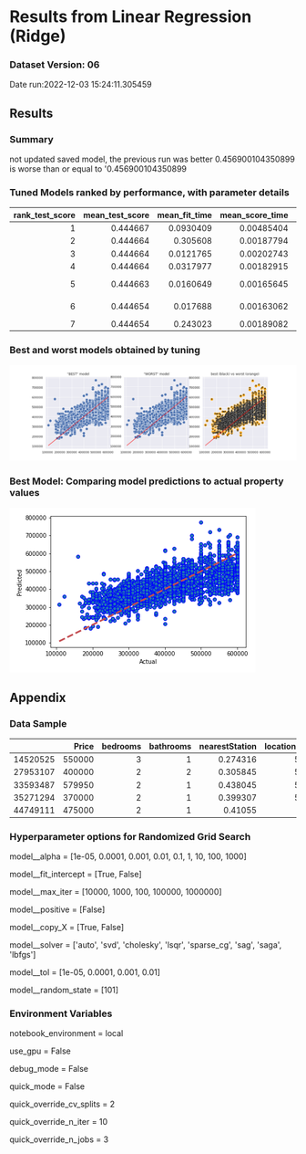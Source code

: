 # Results from Linear Regression (Ridge)
### Dataset Version: 06
Date run:2022-12-03 15:24:11.305459

## Results
### Summary
not updated saved model, the previous run was better
0.456900104350899 is worse than or equal to '0.456900104350899

### Tuned Models ranked by performance, with parameter details
|   rank_test_score |   mean_test_score |   mean_fit_time |   mean_score_time |   param_model__tol | param_model__solver   |   param_model__random_state | param_model__positive   |   param_model__max_iter | param_model__fit_intercept   | param_model__copy_X   |   param_model__alpha | params2                                     |
|------------------:|------------------:|----------------:|------------------:|-------------------:|:----------------------|----------------------------:|:------------------------|------------------------:|:-----------------------------|:----------------------|---------------------:|:--------------------------------------------|
|                 1 |          0.444667 |       0.0930409 |        0.00485404 |             0.001  | sag                   |                         101 | False                   |                   10000 | True                         | False                 |                0.001 | 0.001/sag/101/False/10000/True/False/0.001  |
|                 2 |          0.444664 |       0.305608  |        0.00187794 |             1e-05  | sag                   |                         101 | False                   |                     100 | True                         | True                  |                0.001 | 1e-05/sag/101/False/100/True/True/0.001     |
|                 3 |          0.444664 |       0.0121765 |        0.00202743 |             1e-05  | cholesky              |                         101 | False                   |                     100 | True                         | True                  |               10     | 1e-05/cholesky/101/False/100/True/True/10   |
|                 4 |          0.444664 |       0.0317977 |        0.00182915 |             0.001  | svd                   |                         101 | False                   |                   10000 | True                         | False                 |               10     | 0.001/svd/101/False/10000/True/False/10     |
|                 5 |          0.444663 |       0.0160649 |        0.00165645 |             1e-05  | lsqr                  |                         101 | False                   |                   10000 | True                         | False                 |                0.001 | 1e-05/lsqr/101/False/10000/True/False/0.001 |
|                 6 |          0.444654 |       0.017688  |        0.00163062 |             1e-05  | sparse_cg             |                         101 | False                   |                     100 | True                         | True                  |              100     | 1e-05/sparse_cg/101/False/100/True/True/100 |
|                 7 |          0.444654 |       0.243023  |        0.00189082 |             0.0001 | sag                   |                         101 | False                   |                  100000 | True                         | True                  |              100     | 0.0001/sag/101/False/100000/True/True/100   |
### Best and worst models obtained by tuning
![detail](./artifacts/linear_regression_(ridge)_(v06)_best_and_worst.png)
### Best Model: Comparing model predictions to actual property values
![detail](./artifacts/linear_regression_(ridge)_(v06)_best_model_correlation.png)
## Appendix
### Data Sample
|          |   Price |   bedrooms |   bathrooms |   nearestStation |   location.latitude |   location.longitude |   latitude_deviation |   longitude_deviation | tenure.tenureType   |
|---------:|--------:|-----------:|------------:|-----------------:|--------------------:|---------------------:|---------------------:|----------------------:|:--------------------|
| 14520525 |  550000 |          3 |           1 |         0.274316 |             51.5299 |            -0.20702  |             0.03023  |              0.1026   | LEASEHOLD           |
| 27953107 |  400000 |          2 |           2 |         0.305845 |             51.5494 |            -0.4826   |             0.04967  |              0.37818  | LEASEHOLD           |
| 33593487 |  579950 |          2 |           1 |         0.438045 |             51.4472 |            -0.33877  |             0.05254  |              0.23435  | FREEHOLD            |
| 35271294 |  370000 |          2 |           1 |         0.399307 |             51.4496 |            -0.140154 |             0.050152 |              0.035734 | LEASEHOLD           |
| 44749111 |  475000 |          2 |           1 |         0.41055  |             51.37   |            -0.21241  |             0.12967  |              0.10799  | FREEHOLD            |
### Hyperparameter options for Randomized Grid Search
model__alpha = [1e-05, 0.0001, 0.001, 0.01, 0.1, 1, 10, 100, 1000]

model__fit_intercept = [True, False]

model__max_iter = [10000, 1000, 100, 100000, 1000000]

model__positive = [False]

model__copy_X = [True, False]

model__solver = ['auto', 'svd', 'cholesky', 'lsqr', 'sparse_cg', 'sag', 'saga', 'lbfgs']

model__tol = [1e-05, 0.0001, 0.001, 0.01]

model__random_state = [101]

### Environment Variables
notebook_environment = local

use_gpu = False

debug_mode = False

quick_mode = False

quick_override_cv_splits = 2

quick_override_n_iter = 10

quick_override_n_jobs = 3

